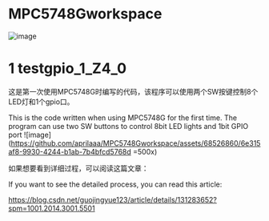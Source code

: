 # MPC5748Gworkspace
![image](https://github.com/aprilaaa/MPC5748Gworkspace/assets/68526860/42730b48-1bcb-41d4-85f7-1f79ca540984)


# 1 testgpio_1_Z4_0
  这是第一次使用MPC5748G时编写的代码，该程序可以使用两个SW按键控制8个LED灯和1个gpio口。
  
  This is the code written when using MPC5748G for the first time. The program can use two SW buttons to control 8bit LED lights and 1bit GPIO port
  ![image](https://github.com/aprilaaa/MPC5748Gworkspace/assets/68526860/6e315af8-9930-4244-b1ab-7b4bfcd5768d =500x)
  
  如果想要看到详细过程，可以阅读这篇文章：
  
  If you want to see the detailed process, you can read this article:
  
  https://blog.csdn.net/guojingyue123/article/details/131283652?spm=1001.2014.3001.5501




